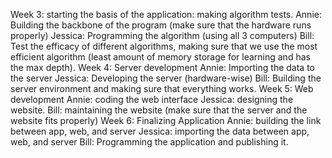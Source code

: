 ﻿Week 3: starting the basis of the application: making algorithm tests.
Annie: Building the backbone of the program (make sure that the hardware runs properly)
Jessica: Programming the algorithm (using all 3 computers)
Bill: Test the efficacy of different algorithms, making sure that we use the most efficient algorithm (least amount of memory storage for learning and has the max depth).
Week 4: Server development
Annie: Importing the data to the server
Jessica: Developing the server (hardware-wise)
Bill: Building the server environment and making sure that everything works.
Week 5: Web development
Annie: coding the web interface
Jessica: designing the website.
Bill: maintaining the website (make sure that the server and the website fits properly)
Week 6: Finalizing Application
Annie: building the link between app, web, and server
Jessica: importing the data between app, web, and server
Bill: Programming the application and publishing it.